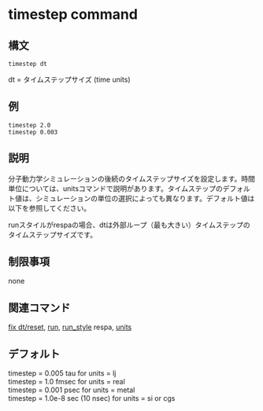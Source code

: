 # timestep command

## 構文
```
timestep dt
```
dt = タイムステップサイズ (time units)

## 例
```
timestep 2.0
timestep 0.003
```

## 説明
分子動力学シミュレーションの後続のタイムステップサイズを設定します。時間単位については、unitsコマンドで説明があります。タイムステップのデフォルト値は、シミュレーションの単位の選択によっても異なります。デフォルト値は以下を参照してください。

runスタイルがrespaの場合、dtは外部ループ（最も大きい）タイムステップのタイムステップサイズです。

## 制限事項
none

## 関連コマンド
[fix dt/reset](), [run](), [run_style]() respa, [units]()

## デフォルト
timestep = 0.005 tau for units = lj  
timestep = 1.0 fmsec for units = real  
timestep = 0.001 psec for units = metal  
timestep = 1.0e-8 sec (10 nsec) for units = si or cgs  
